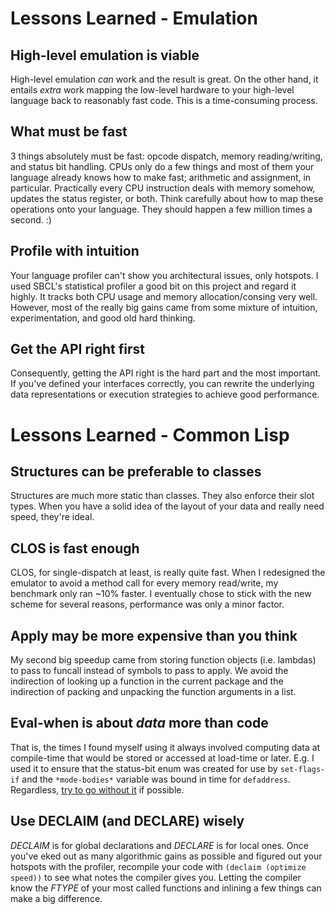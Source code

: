# Lessons Learned - Emulation

## High-level emulation is viable

High-level emulation *can* work and the result is great. On the other hand, it
entails _extra_ work mapping the low-level hardware to your high-level language
back to reasonably fast code. This is a time-consuming process.

## What must be fast

3 things absolutely must be fast: opcode dispatch, memory reading/writing, and
status bit handling. CPUs only do a few things and most of them your language
already knows how to make fast; arithmetic and assignment, in particular.
Practically every CPU instruction deals with memory somehow, updates the status
register, or both. Think carefully about how to map these operations onto your
language. They should happen a few million times a second. :)

## Profile with intuition

Your language profiler can't show you architectural issues, only hotspots. I
used SBCL's statistical profiler a good bit on this project and regard it highly.
It tracks both CPU usage and memory allocation/consing very well. However, most
of the really big gains came from some mixture of intuition, experimentation,
and good old hard thinking.

## Get the API right first

Consequently, getting the API right is the hard part and the most important. If
you've defined your interfaces correctly, you can rewrite the underlying data
representations or execution strategies to achieve good performance.

# Lessons Learned - Common Lisp

## Structures can be preferable to classes

Structures are much more static than classes. They also enforce their slot types.
When you have a solid idea of the layout of your data and really need speed,
they're ideal.

## CLOS is fast enough

CLOS, for single-dispatch at least, is really quite fast. When I redesigned the
emulator to avoid a method call for every memory read/write, my benchmark only
ran ~10% faster. I eventually chose to stick with the new scheme for several
reasons, performance was only a minor factor.

## Apply may be more expensive than you think

My second big speedup came from storing function objects (i.e. lambdas) to
pass to funcall instead of symbols to pass to apply. We avoid the indirection of
looking up a function in the current package and the indirection of packing and
unpacking the function arguments in a list.

## Eval-when is about *data* more than code

That is, the times I found myself using it always involved computing data at
compile-time that would be stored or accessed at load-time or later. E.g. I used
it to ensure that the status-bit enum was created for use by `set-flags-if` and
the `*mode-bodies*` variable was bound in time for `defaddress`. Regardless,
[try to go without it](http://fare.livejournal.com/146698.html) if possible.

## Use DECLAIM (and DECLARE) wisely

*DECLAIM* is for global declarations and *DECLARE* is for local ones. Once you've
eked out as many algorithmic gains as possible and figured out your hotspots with
the profiler, recompile your code with `(declaim (optimize speed))` to see what
notes the compiler gives you. Letting the compiler know the *FTYPE* of your most
called functions and inlining a few things can make a big difference.
